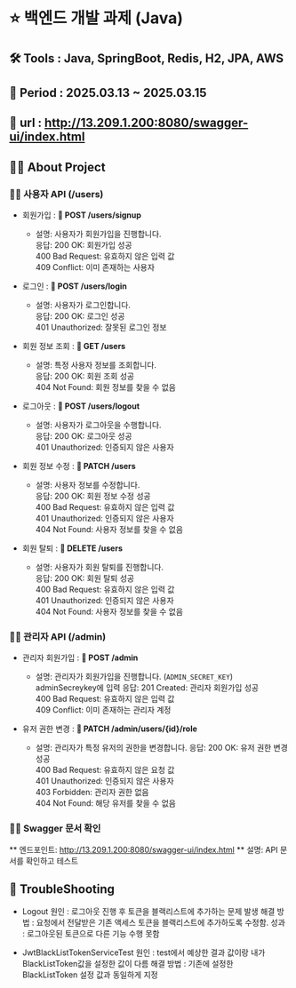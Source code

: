 # ⭐️ 백엔드 개발 과제 (Java)
## 🛠️ Tools : Java, SpringBoot, Redis, H2, JPA, AWS
## 🚩 Period : 2025.03.13 ~ 2025.03.15
## 🔗 url : <a-href>http://13.209.1.200:8080/swagger-ui/index.html</a-href>
## 👨‍💻 About Project

### 👨‍💻 사용자 API (/users)

- 회원가입 : **📌 POST /users/signup**  

    - 설명: 사용자가 회원가입을 진행합니다.  
      응답: 200 OK: 회원가입 성공  
      400 Bad Request: 유효하지 않은 입력 값  
      409 Conflict: 이미 존재하는 사용자

- 로그인 : **📌 POST /users/login**  

    - 설명: 사용자가 로그인합니다.  
      응답: 200 OK: 로그인 성공  
      401 Unauthorized: 잘못된 로그인 정보

- 회원 정보 조회 : **📌 GET /users**   

    - 설명: 특정 사용자 정보를 조회합니다.  
      응답: 200 OK: 회원 조회 성공  
      404 Not Found: 회원 정보를 찾을 수 없음

- 로그아웃 : **📌 POST /users/logout**  

    - 설명: 사용자가 로그아웃을 수행합니다.  
      응답: 200 OK: 로그아웃 성공  
      401 Unauthorized: 인증되지 않은 사용자

- 회원 정보 수정 : **📌 PATCH /users**  

    - 설명: 사용자 정보를 수정합니다.  
      응답: 200 OK: 회원 정보 수정 성공  
      400 Bad Request: 유효하지 않은 입력 값  
      401 Unauthorized: 인증되지 않은 사용자  
      404 Not Found: 사용자 정보를 찾을 수 없음

- 회원 탈퇴 : **📌 DELETE /users**  

    - 설명: 사용자가 회원 탈퇴를 진행합니다.  
      응답: 200 OK: 회원 탈퇴 성공  
      400 Bad Request: 유효하지 않은 입력 값  
      401 Unauthorized: 인증되지 않은 사용자  
      404 Not Found: 사용자 정보를 찾을 수 없음

### 👨‍💻 관리자 API (/admin)

- 관리자 회원가입 : **📌 POST /admin**  

    - 설명: 관리자가 회원가입을 진행합니다. (```ADMIN_SECRET_KEY```) adminSecreykey에 입력
      응답: 201 Created: 관리자 회원가입 성공  
      400 Bad Request: 유효하지 않은 입력 값  
      409 Conflict: 이미 존재하는 관리자 계정

- 유저 권한 변경 : **📌 PATCH /admin/users/{id}/role**   

    - 설명: 관리자가 특정 유저의 권한을 변경합니다.
      응답: 200 OK: 유저 권한 변경 성공  
      400 Bad Request: 유효하지 않은 요청 값  
      401 Unauthorized: 인증되지 않은 사용자  
      403 Forbidden: 관리자 권한 없음  
      404 Not Found: 해당 유저를 찾을 수 없음

### 👨‍💻 Swagger 문서 확인  
** 엔드포인트: <a-href>http://13.209.1.200:8080/swagger-ui/index.html</a-href> ** 
설명: API 문서를 확인하고 테스트

## 🧨 TroubleShooting
- Logout
     원인 : 로그아웃 진행 후 토큰을 블랙리스트에 추가하는 문제 발생 
     해결 방법 : 요청에서 전달받은 기존 액세스 토큰을 블랙리스트에 추가하도록 수정함.
     성과 : 로그아웃된 토큰으로 다른 기능 수행 못함

- JwtBlackListTokenServiceTest
     원인 : test에서 예상한 결과 값이랑 내가 BlackListToken값을 설정한 값이 다름
     해결 방법 : 기존에 설정한 BlackListToken 설정 값과 동일하게 지정 

  
